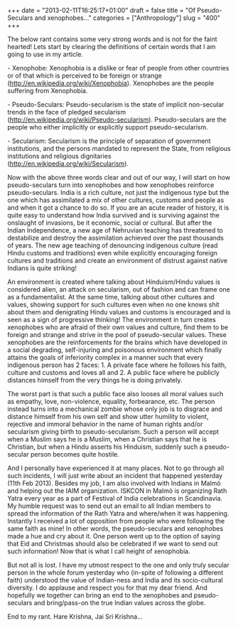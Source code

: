 +++
date = "2013-02-11T16:25:17+01:00"
draft = false
title = "Of Pseudo-Seculars and xenophobes..."
categories = ["Anthropology"]
slug = "400"
+++

The below rant contains some very strong words and is not for the faint hearted! Lets start by clearing the definitions of certain words that I am going to use in my article.

\- Xenophobe: Xenophobia is a dislike or fear of people from other countries or of that which is perceived to be foreign or strange (http://en.wikipedia.org/wiki/Xenophobia). Xenophobes are the people suffering from Xenophobia.

\- Pseudo-Seculars: Pseudo-secularism is the state of implicit non-secular trends in the face of pledged secularism (http://en.wikipedia.org/wiki/Pseudo-secularism). Pseudo-seculars are the people who either implicitly or explicitly support pseudo-secularism.

\- Secularism: Secularism is the principle of separation of government institutions, and the persons mandated to represent the State, from religious institutions and religious dignitaries (http://en.wikipedia.org/wiki/Secularism).

Now with the above three words clear and out of our way, I will start on how pseudo-seculars turn into xenophobes and how xenophobes reinforce pseudo-seculars. India is a rich culture, not just the indigenous type but the one which has assimilated a mix of other cultures, customs and people as and when it got a chance to do so. If you are an acute reader of history, it is quite easy to understand how India survived and is surviving against the onslaught of invasions, be it economic, social or cultural. But after the Indian Independence, a new age of Nehruvian teaching has threatened to destabilize and destroy the assimilation achieved over the past thousands of years. The new age teaching of denouncing indigenous culture (read Hindu customs and traditions) even while explicitly encouraging foreign cultures and traditions and create an environment of distrust against native Indians is quite striking!

An environment is created where talking about Hinduism/Hindu values is considered alien, an attack on secularism, out of fashion and can frame one as a fundamentalist. At the same time, talking about other cultures and values, showing support for such cultures even when no one knows shit about them and denigrating Hindu values and customs is encouraged and is seen as a sign of progressive thinking! The environment in turn creates xenophobes who are afraid of their own values and culture, find them to be foreign and strange and strive in the pool of pseudo-secular values. These xenophobes are the reinforcements for the brains which have developed in a social degrading, self-injuring and poisonous environment which finally attains the goals of inferiority complex in a manner such that every indigenous person has 2 faces: 1. A private face where he follows his faith, culture and customs and loves all and 2. A public face where he publicly distances himself from the very things he is doing privately.

The worst part is that such a public face also looses all moral values such as empathy, love, non-violence, equality, forbearance, etc. The person instead turns into a mechanical zombie whose only job is to disgrace and distance himself from his own self and show utter humility to violent, rejective and immoral behavior in the name of human rights and/or secularism giving birth to pseudo-secularism. Such a person will accept when a Muslim says he is a Muslim, when a Christian says that he is Christian, but when a Hindu asserts his Hinduism, suddenly such a pseudo-secular person becomes quite hostile.

And I personally have experienced it at many places. Not to go through all such incidents, I will just write about an incident that happened yesterday (11th Feb 2013). Besides my job, I am also involved with Indians in Malmö and helping out the IAIM organization. ISKCON in Malmö is organizing Rath Yatra every year as a part of Festival of India celebrations in Scandinavia. My humble request was to send out an email to all Indian members to spread the information of the Rath Yatra and where/when it was happening. Instantly I received a lot of opposition from people who were following the same faith as mine! In other words, the pseudo-seculars and xenophobes made a hue and cry about it. One person went up to the option of saying that Eid and Christmas should also be celebrated if we want to send out such information! Now that is what I call height of xenophobia.

But not all is lost. I have my utmost respect to the one and only truly secular person in the whole forum yesterday who (in-spite of following a different faith) understood the value of Indian-ness and India and its socio-cultural diversity. I do applause and respect you for that my dear friend. And hopefully we together can bring an end to the xenophobes and pseudo-seculars and bring/pass-on the true Indian values across the globe.

End to my rant. Hare Krishna, Jai Sri Krishna...
